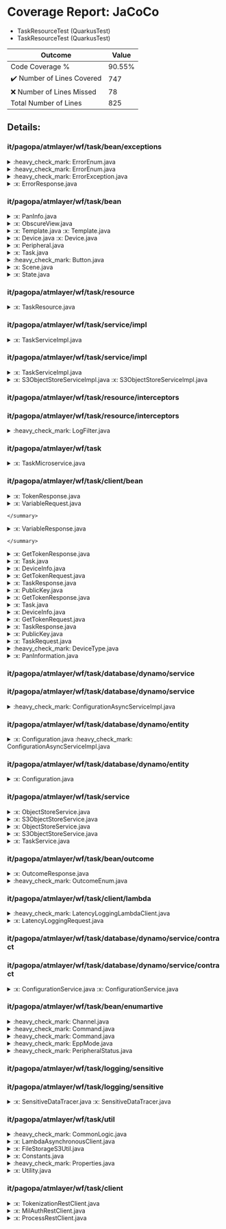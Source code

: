 
# Coverage Report: JaCoCo

* TaskResourceTest (QuarkusTest)
* TaskResourceTest (QuarkusTest)
      
      
| Outcome                 | Value                                                               |
|-------------------------|---------------------------------------------------------------------|
| Code Coverage %         | 90.55%               |
| :heavy_check_mark: Number of Lines Covered | 747    |
| :x: Number of Lines Missed  | 78     |
| Total Number of Lines   | 825     |

## Details:

    
### it/pagopa/atmlayer/wf/task/bean/exceptions

<details>
    <summary>
:heavy_check_mark: ErrorEnum.java
    </summary>

        
#### All Lines Covered!
        
</details>

    

<details>
    <summary>
:heavy_check_mark: ErrorEnum.java
    </summary>

        
#### All Lines Covered!
        
</details>

    

<details>
    <summary>
:heavy_check_mark: ErrorException.java
    </summary>

        
#### All Lines Covered!
        
</details>

    

<details>
    <summary>
:x: ErrorResponse.java
    </summary>

        
</details>

    
### it/pagopa/atmlayer/wf/task/bean

<details>
    <summary>
:x: PanInfo.java
    </summary>

        
</details>

    

<details>
    <summary>
:x: ObscureView.java
    </summary>

        
#### Lines Missed:
        
</details>

    

<details>
    <summary>
:x: Template.java
:x: Template.java
    </summary>

        
</details>

    

<details>
    <summary>
:x: Device.java
:x: Device.java
    </summary>

        
</details>

    

<details>
    <summary>
:x: Peripheral.java
    </summary>

        
</details>

    

<details>
    <summary>
:x: Task.java
    </summary>

        
</details>

    

<details>
    <summary>
:heavy_check_mark: Button.java
    </summary>

        
#### All Lines Covered!
        
</details>

    

<details>
    <summary>
:x: Scene.java
    </summary>

        
</details>

    

<details>
    <summary>
:x: State.java
    </summary>

        
</details>

    
### it/pagopa/atmlayer/wf/task/resource

<details>
    <summary>
:x: TaskResource.java
    </summary>

        
#### Lines Missed:
        
</details>

    
### it/pagopa/atmlayer/wf/task/service/impl

<details>
    <summary>
:x: TaskServiceImpl.java
    </summary>

        
#### Lines Missed:
        

- Line #256
</details>

    
### it/pagopa/atmlayer/wf/task/service/impl

<details>
    <summary>
:x: TaskServiceImpl.java
    </summary>

        
#### Lines Missed:
        
- Line #256
```
                } catch (UnsupportedEncodingException e) {
```
- Line #398
```
                    } catch (NoSuchAlgorithmException | InvalidKeySpecException e) {
```

- Line #366
- Line #366
```
            } catch (WebApplicationException | InvalidKeyException | NoSuchAlgorithmException | NoSuchPaddingException
```
- Line #652
```
            } catch (UnsupportedEncodingException e) {
            } catch (WebApplicationException | InvalidKeyException | NoSuchAlgorithmException | NoSuchPaddingException
```
- Line #585
```
            } catch (UnsupportedEncodingException e) {
```
</details>

    

<details>
    <summary>
:x: S3ObjectStoreServiceImpl.java
:x: S3ObjectStoreServiceImpl.java
    </summary>

        
#### Lines Missed:
        
- Line #24
```
    }
```
#### Lines Missed:
        
- Line #24
```
    }
```
</details>

    
### it/pagopa/atmlayer/wf/task/resource/interceptors
### it/pagopa/atmlayer/wf/task/resource/interceptors

<details>
    <summary>
:heavy_check_mark: LogFilter.java
    </summary>

        
#### All Lines Covered!
        
</details>

    
### it/pagopa/atmlayer/wf/task

<details>
    <summary>
:x: TaskMicroservice.java
    </summary>

        
#### Lines Missed:
        
</details>

    
### it/pagopa/atmlayer/wf/task/client/bean

<details>
    <summary>
:x: TokenResponse.java
    </summary>

        
</details>

    

<details>
    <summary>
:x: VariableRequest.java

    </summary>

        
</details>

    

<details>
    <summary>
:x: VariableResponse.java

    </summary>

        
</details>

    

<details>
    <summary>
:x: GetTokenResponse.java
    </summary>

        
</details>

    

<details>
    <summary>
:x: Task.java
    </summary>

        
</details>

    

<details>
    <summary>
:x: DeviceInfo.java
    </summary>

        
</details>

    

<details>
    <summary>
:x: GetTokenRequest.java
    </summary>

        
</details>

    

<details>
    <summary>
:x: TaskResponse.java
    </summary>

        
</details>

    

<details>
    <summary>
:x: PublicKey.java
    </summary>

        
</details>

    

<details>
    <summary>
:x: GetTokenResponse.java
    </summary>

        
</details>

    

<details>
    <summary>
:x: Task.java
    </summary>

        
</details>

    

<details>
    <summary>
:x: DeviceInfo.java
    </summary>

        
</details>

    

<details>
    <summary>
:x: GetTokenRequest.java
    </summary>

        
</details>

    

<details>
    <summary>
:x: TaskResponse.java
    </summary>

        
</details>

    

<details>
    <summary>
:x: PublicKey.java
    </summary>

        
</details>

    

<details>
    <summary>
:x: TaskRequest.java
    </summary>

        
</details>

    

<details>
    <summary>
:heavy_check_mark: DeviceType.java
    </summary>

        
#### All Lines Covered!
        
</details>

    

<details>
    <summary>
:x: PanInformation.java
    </summary>

        
</details>

    
### it/pagopa/atmlayer/wf/task/database/dynamo/service
### it/pagopa/atmlayer/wf/task/database/dynamo/service

<details>
    <summary>
:heavy_check_mark: ConfigurationAsyncServiceImpl.java
    </summary>

        
#### All Lines Covered!
        
</details>

    
### it/pagopa/atmlayer/wf/task/database/dynamo/entity

<details>
    <summary>
:x: Configuration.java
:heavy_check_mark: ConfigurationAsyncServiceImpl.java
    </summary>

        
#### All Lines Covered!
        
</details>

    
### it/pagopa/atmlayer/wf/task/database/dynamo/entity

<details>
    <summary>
:x: Configuration.java
    </summary>

        
#### Lines Missed:
        
#### Lines Missed:
        
</details>

    
### it/pagopa/atmlayer/wf/task/service

<details>
    <summary>
:x: ObjectStoreService.java
    </summary>

        
</details>

    

<details>
    <summary>
:x: S3ObjectStoreService.java
    </summary>

        
</details>

    

<details>
    <summary>
:x: ObjectStoreService.java
    </summary>

        
</details>

    

<details>
    <summary>
:x: S3ObjectStoreService.java
    </summary>

        
</details>

    

<details>
    <summary>
:x: TaskService.java
    </summary>

        
</details>

    
### it/pagopa/atmlayer/wf/task/bean/outcome

<details>
    <summary>
:x: OutcomeResponse.java
    </summary>

        
#### Lines Missed:
        
- Line #37
```
    }
```
</details>

    

<details>
    <summary>
:heavy_check_mark: OutcomeEnum.java
    </summary>

        
#### All Lines Covered!
        
</details>

    
### it/pagopa/atmlayer/wf/task/client/lambda

<details>
    <summary>
:heavy_check_mark: LatencyLoggingLambdaClient.java
    </summary>

        
#### All Lines Covered!
        
- Line #23
```
				.latencyType(externalComm.equals(Boolean.valueOf(true)) ? EXTERNAL : INTERNAL)
```
</details>

    

<details>
    <summary>
:x: LatencyLoggingRequest.java
    </summary>

        
</details>

    
### it/pagopa/atmlayer/wf/task/database/dynamo/service/contract
### it/pagopa/atmlayer/wf/task/database/dynamo/service/contract

<details>
    <summary>
:x: ConfigurationService.java
:x: ConfigurationService.java
    </summary>

        
#### Lines Missed:
        
- Line #26
```
                .attributesToGet(CONFIGURATION_ID_COL, CONFIGURATION_ENABLED_COL)
```
</details>

    
### it/pagopa/atmlayer/wf/task/bean/enumartive

<details>
    <summary>
:heavy_check_mark: Channel.java
    </summary>

        
#### All Lines Covered!
        
</details>

    

<details>
    <summary>
:heavy_check_mark: Command.java
    </summary>

        
#### All Lines Covered!
        
</details>

    

<details>
    <summary>
:heavy_check_mark: Command.java
    </summary>

        
#### All Lines Covered!
        
</details>

    

<details>
    <summary>
:heavy_check_mark: EppMode.java
    </summary>

        
#### All Lines Covered!
        
</details>

    

<details>
    <summary>
:heavy_check_mark: PeripheralStatus.java
    </summary>

        
#### All Lines Covered!
        
</details>

    
### it/pagopa/atmlayer/wf/task/logging/sensitive
### it/pagopa/atmlayer/wf/task/logging/sensitive

<details>
    <summary>
:x: SensitiveDataTracer.java
:x: SensitiveDataTracer.java
    </summary>

        
#### Lines Missed:
#### Lines Missed:
        
</details>

    
### it/pagopa/atmlayer/wf/task/util

<details>
    <summary>
:heavy_check_mark: CommonLogic.java
    </summary>

        
#### All Lines Covered!
        
</details>

    

<details>
    <summary>
:x: LambdaAsynchronousClient.java
    </summary>

        
#### Lines Missed:
        
- Line #30
```
		} catch (SdkException e) {
```
</details>

    

<details>
    <summary>
:x: FileStorageS3Util.java
    </summary>

        
#### Lines Missed:
        
- Line #40
```
    }
```
- Line #51
```
                .contentType("binary/octet-stream")
```
- Line #55
```
    }
```
</details>

    

<details>
    <summary>
:x: Constants.java
    </summary>

        
</details>

    

<details>
    <summary>
:heavy_check_mark: Properties.java
    </summary>

        
#### All Lines Covered!
        
</details>

    

<details>
    <summary>
:x: Utility.java
    </summary>

        
#### Lines Missed:
        
- Line #107
- Line #107
```
        } catch (JsonProcessingException e) {
```
- Line #120
- Line #120
```
        } catch (JsonProcessingException e) {
```
- Line #145
- Line #145
```
        } catch (JsonProcessingException e) {
```
- Line #319
- Line #319
```
    }
```
- Line #391
- Line #391
```
        } catch (NoSuchAlgorithmException e) {
```
</details>

    
### it/pagopa/atmlayer/wf/task/client

<details>
    <summary>
:x: TokenizationRestClient.java
    </summary>

        
</details>

    

<details>
    <summary>
:x: MilAuthRestClient.java
    </summary>

        
</details>

    

<details>
    <summary>
:x: ProcessRestClient.java
    </summary>

        
</details>

    
